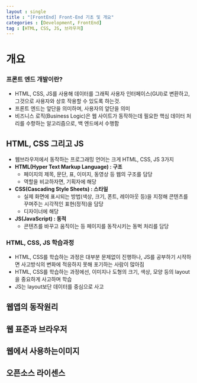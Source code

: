 ```yaml
---
layout : single
title : "[FrontEnd] Front-End 기초 및 개요"
categories : [Development, FrontEnd]
tag : [HTML, CSS, JS, 브라우저]
---
```


# 개요
### 프론트 엔드 개발이란?
* HTML, CSS, JS를 사용해 데이터를 그래픽 사용자 인터페이스(GUI)로 변환하고, 그것으로 사용자와 상호 작용할 수 있도록 하는것.
* 프론트 엔드는 앞단을 의미하며, 사용자의 앞단을 의미
* 비즈니스 로직(Business Logic)은 웹 사이트가 동작하는데 필요한 핵심 데이터 처리를 수항하는 알고리즘으로, 백 엔드에서 수행함
  
## HTML, CSS 그리고 JS
* 웹브라우저에서 동작하는 프로그래밍 언어는 크게 HTML, CSS, JS 3가지
* __HTML(Hyper Text Markup Language) : 구조__
  * 페이지의 제목, 문단, 표, 이미지, 동영상 등 웹의 구조를 담당
  * 역할을 비교하자면, 기획자에 해당
* __CSS(Cascading Style Sheets) : 스타일__
  * 실제 화면에 표시되는 방법(색상, 크기, 폰트, 레이아웃 등)을 지정해 콘텐츠를 꾸며주는 시각적인 표현(정적)을 담당
  * 디자이너에 해당
* __JS(JavaScript) : 동적__
  * 콘텐츠를 바꾸고 움직이는 등 페이지를 동작시키는 동벅 처리를 담당

### HTML, CSS, JS 학습과정
* HTML, CSS를 학습하는 과정은 대부분 문제없이 진행하나, JS를 공부하기 시작하면 사고방식의 변화에 적응하지 못해 포기하는 사람이 많아짐
* HTML, CSS를 학습하는 과정에선, 이미지나 도형의 크기, 색상, 모양 등의 layout을 중요하게 사고하며 학습
* JS는 layout보단 데이터를 중심으로 사고

## 웹앱의 동작원리

## 웹 표준과 브라우저

## 웹에서 사용하는이미지

## 오픈소스 라이센스